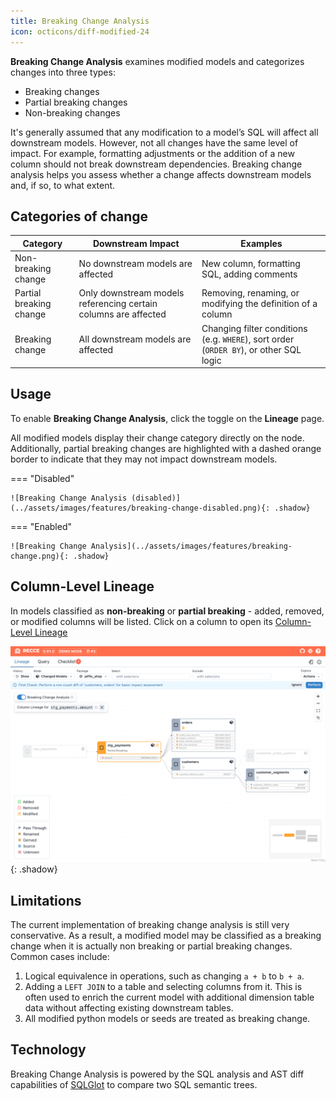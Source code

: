 ```yaml
---
title: Breaking Change Analysis
icon: octicons/diff-modified-24
---
```


**Breaking Change Analysis** examines modified models and categorizes changes into three types:

- Breaking changes
- Partial breaking changes
- Non-breaking changes

It's generally assumed that any modification to a model’s SQL will affect all downstream models. However, not all changes have the same level of impact. For example, formatting adjustments or the addition of a new column should not break downstream dependencies. Breaking change analysis helps you assess whether a change affects downstream models and, if so, to what extent.


## Categories of change
Category | Downstream Impact | Examples
---|---|---
Non-breaking change | No downstream models are affected |  New column, formatting SQL, adding comments
Partial breaking change | Only downstream models referencing certain columns are affected | Removing, renaming, or modifying the definition of a column
Breaking change | All downstream models are affected | Changing filter conditions (e.g. `WHERE`), sort order (`ORDER BY`), or other SQL logic

## Usage

To enable **Breaking Change Analysis**, click the toggle on the  **Lineage** page. 

All modified models display their change category directly on the node. Additionally, partial breaking changes are highlighted with a dashed orange border to indicate that they may not impact downstream models.

=== "Disabled"
    
    ![Breaking Change Analysis (disabled)](../assets/images/features/breaking-change-disabled.png){: .shadow}

=== "Enabled"
    
    ![Breaking Change Analysis](../assets/images/features/breaking-change.png){: .shadow}


## Column-Level Lineage

In models classified as **non-breaking** or **partial breaking** -  added, removed, or modified columns will be listed. Click on a column to open its [Column-Level Lineage](./column-level-lineage.md)

![Column-level lineage](../assets/images/features/breaking-change-lineage.png){: .shadow}

## Limitations

The current implementation of breaking change analysis is still very conservative. As a result, a modified model may be classified as a breaking change when it is actually non breaking or partial breaking changes. Common cases include:

1. Logical equivalence in operations, such as changing `a + b` to `b + a`.
1. Adding a `LEFT JOIN` to a table and selecting columns from it. This is often used to enrich the current model with additional dimension table data without affecting existing downstream tables.
1. All modified python models or seeds are treated as breaking change.

## Technology

Breaking Change Analysis is powered by the SQL analysis and AST diff capabilities of [SQLGlot](https://github.com/tobymao/sqlglot) to  compare two SQL semantic trees.